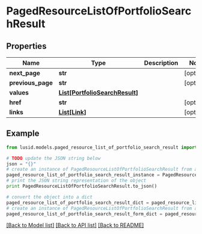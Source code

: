 # PagedResourceListOfPortfolioSearchResult


## Properties
Name | Type | Description | Notes
------------ | ------------- | ------------- | -------------
**next_page** | **str** |  | [optional] 
**previous_page** | **str** |  | [optional] 
**values** | [**List[PortfolioSearchResult]**](PortfolioSearchResult.md) |  | 
**href** | **str** |  | [optional] 
**links** | [**List[Link]**](Link.md) |  | [optional] 

## Example

```python
from lusid.models.paged_resource_list_of_portfolio_search_result import PagedResourceListOfPortfolioSearchResult

# TODO update the JSON string below
json = "{}"
# create an instance of PagedResourceListOfPortfolioSearchResult from a JSON string
paged_resource_list_of_portfolio_search_result_instance = PagedResourceListOfPortfolioSearchResult.from_json(json)
# print the JSON string representation of the object
print PagedResourceListOfPortfolioSearchResult.to_json()

# convert the object into a dict
paged_resource_list_of_portfolio_search_result_dict = paged_resource_list_of_portfolio_search_result_instance.to_dict()
# create an instance of PagedResourceListOfPortfolioSearchResult from a dict
paged_resource_list_of_portfolio_search_result_form_dict = paged_resource_list_of_portfolio_search_result.from_dict(paged_resource_list_of_portfolio_search_result_dict)
```
[[Back to Model list]](../README.md#documentation-for-models) [[Back to API list]](../README.md#documentation-for-api-endpoints) [[Back to README]](../README.md)


